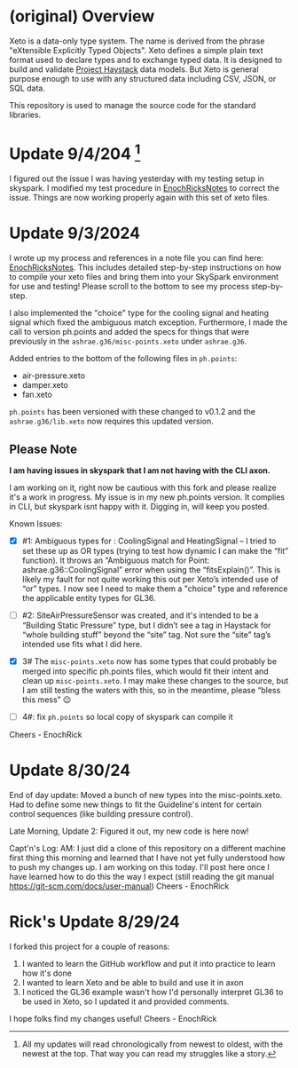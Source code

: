 # (original) Overview

Xeto is a data-only type system.  The name is derived from the phrase "eXtensible
Explicitly Typed Objects".  Xeto defines a simple plain text format used to
declare types and to exchange typed data.  It is designed to build and validate
[Project Haystack](https://project-haystack.org/) data models.  But Xeto is general
purpose enough to use with any structured data including CSV, JSON, or SQL data.

This repository is used to manage the source code for the standard libraries.

# Update 9/4/204  [^1]
I figured out the issue I was having yesterday with my testing setup in skyspark.  I modified my test procedure in [EnochRicksNotes](EnocRicksNotes.md) to correct the issue.  Things are now working properly again with this set of xeto files. 

# Update 9/3/2024
I wrote up my process and references in a note file you can find here: [EnochRicksNotes](EnocRicksNotes.md).  This includes detailed step-by-step instructions on how to compile your xeto files and bring them into your SkySpark environment for use and testing! Please scroll to the bottom to see my process step-by-step. 

I also  implemented the "choice" type for the cooling signal and heating signal which fixed the ambiguous match exception.  Furthermore, I made the call to version ph.points and added the specs for things that were previously in the `ashrae.g36/misc-points.xeto` under `ashrae.g36`.  

Added entries to the bottom of the following files in `ph.points`:
- air-pressure.xeto
- damper.xeto
- fan.xeto

`ph.points` has been versioned with these changed to v0.1.2 and the `ashrae.g36/lib.xeto` now requires this updated version. 

## Please Note
**I am having issues in skyspark that I am not having with the CLI axon.** 

I am working on it, right now be cautious with this fork and please realize it's a work in progress.  My issue is in my new ph.points version. It complies in CLI, but skyspark isnt happy with it.  Digging in, will keep you posted. 

Known Issues:

- [x] #1: Ambiguous types for : CoolingSignal and HeatingSignal – I tried to set these up as OR types (trying to test how dynamic I can make the “fit” function).  It throws an “Ambiguous match for Point: ashrae.g36::CoolingSignal” error when using the “fitsExplain()”.  This is likely my fault for not quite working this out per Xeto’s intended use of “or” types. I now see I need to make them a "choice" type and reference the applicable entity types for GL36. 

- [ ] #2: SiteAirPressureSensor was created, and it's intended to be a “Building Static Pressure” type, but I didn’t see a tag in Haystack for “whole building stuff” beyond the “site” tag.  Not sure the “site” tag’s intended use fits what I did here.  

- [x] 3# The `misc-points.xeto` now has some types that could probably be merged into specific ph.points files, which would fit their intent and clean up `misc-points.xeto`.  I may make these changes to the source, but I am still testing the waters with this, so in the meantime, please “bless this mess” 😉

- [ ] 4#: fix `ph.points` so local copy of skyspark can compile it

Cheers - EnochRick

# Update 8/30/24 
End of day update: Moved a bunch of new types into the misc-points.xeto.  Had to define some new things to fit the Guideline's intent for certain control sequences (like building pressure control). 

Late Morning, Update 2: Figured it out, my new code is here now! 

Capt'n's Log: AM: I just did a clone of this repository on a different machine first thing this morning and learned that I have not yet
fully understood how to push my changes up.  I am working on this today.  I'll post here once I have learned how to do this the way I expect 
(still reading the git manual https://git-scm.com/docs/user-manual)
Cheers - EnochRick

# Rick's Update 8/29/24
I forked this project for a couple of reasons:
1) I wanted to learn the GitHub workflow and put it into practice to learn how it's done
2) I wanted to learn Xeto and be able to build and use it in axon
3) I noticed the GL36 example wasn't how I'd personally interpret GL36 to be used in Xeto, so I updated it and provided comments.

I hope folks find my changes useful! Cheers - EnochRick

[^1]: All my updates will read chronologically from newest to oldest, with the newest at the top. That way you can read my struggles like a story. 
